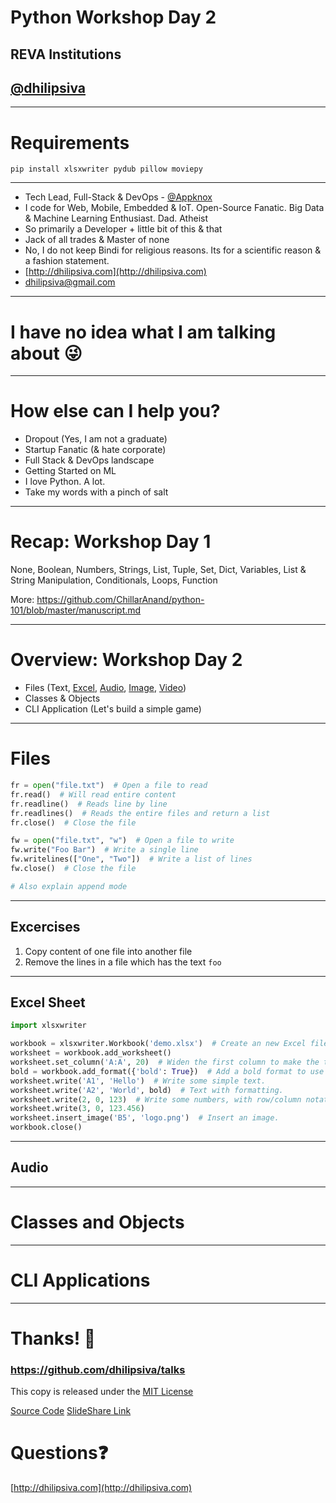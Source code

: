 <!--
$theme: gaia
template: invert
-->

# Python Workshop Day 2

## REVA Institutions

## [@dhilipsiva](https://github.com/dhilipsiva)

--- 

# Requirements

```
pip install xlsxwriter pydub pillow moviepy 
```

---

- Tech Lead, Full-Stack & DevOps - [@Appknox](https://twitter.com/appknox)
- I code for Web, Mobile, Embedded & IoT. Open-Source Fanatic. Big Data & Machine Learning Enthusiast. Dad. Atheist
- So primarily a Developer + little bit of this & that
- Jack of all trades & Master of none
- No, I do not keep Bindi for religious reasons. Its for a scientific reason & a fashion statement.
- [http://dhilipsiva.com](http://dhilipsiva.com)
- [dhilipsiva@gmail.com](mailto:dhilipsiva@gmail.com)

---

# I have no idea what I am talking about :stuck_out_tongue_winking_eye:

---

# How else can I help you?

- Dropout (Yes, I am not a graduate)
- Startup Fanatic (& hate corporate)
- Full Stack & DevOps landscape
- Getting Started on ML
- I love Python. A lot.
- Take my words with a pinch of salt

---

# Recap: Workshop Day 1

None, Boolean, Numbers, Strings, List, Tuple, Set, Dict, Variables, List & String Manipulation, Conditionals, Loops, Function

More: https://github.com/ChillarAnand/python-101/blob/master/manuscript.md

---

# Overview: Workshop Day 2

* Files (Text, [Excel](https://github.com/jmcnamara/XlsxWriter), [Audio](http://pydub.com/), [Image](https://python-pillow.org/), [Video](https://github.com/Zulko/moviepy))
* Classes & Objects
* CLI Application (Let's build a simple game)

---

# Files

```py
fr = open("file.txt")  # Open a file to read
fr.read()  # Will read entire content
fr.readline()  # Reads line by line
fr.readlines()  # Reads the entire files and return a list
fr.close()  # Close the file

fw = open("file.txt", "w")  # Open a file to write
fw.write("Foo Bar")  # Write a single line
fw.writelines(["One", "Two"])  # Write a list of lines
fw.close()  # Close the file 

# Also explain append mode
```
---

## Excercises

1. Copy content of one file into another file
2. Remove the lines in a file which has the text `foo`

---

## Excel Sheet

```py
import xlsxwriter

workbook = xlsxwriter.Workbook('demo.xlsx')  # Create an new Excel file and add a worksheet.
worksheet = workbook.add_worksheet()
worksheet.set_column('A:A', 20)  # Widen the first column to make the text clearer.
bold = workbook.add_format({'bold': True})  # Add a bold format to use to highlight cells.
worksheet.write('A1', 'Hello')  # Write some simple text.
worksheet.write('A2', 'World', bold)  # Text with formatting.
worksheet.write(2, 0, 123)  # Write some numbers, with row/column notation.
worksheet.write(3, 0, 123.456)
worksheet.insert_image('B5', 'logo.png')  # Insert an image.
workbook.close()
```

---

## Audio

---

# Classes and Objects

---

# CLI Applications

---

# Thanks! :pray:

### https://github.com/dhilipsiva/talks

This copy is released under the [MIT License](https://github.com/dhilipsiva/talks/blob/master/LICENSE)

[Source Code](https://github.com/dhilipsiva/talks/blob/master/2017-02-11-<Reva-Institution>-<Python-Worshop-Day-2>.md)
[SlideShare Link](http://www.slideshare.net/dhilipsiva/slide)

# Questions:question:
[http://dhilipsiva.com](http://dhilipsiva.com)
